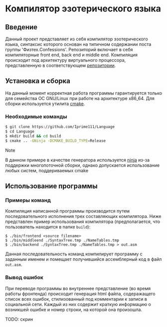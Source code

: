 # Компилятор эзотерического языка

## Введение
Данный проект представляет из себя компилятор эзотерического языка, синтаксис которого основан на типичном содержании поста группы 'Физтех.Confessions'. Репозиторий включает в себя компиляторные front end, back end и middle end. Компиляция происходит под архитектуру виртуального процессора, представленную в соответствующем [репозитории](https://github.com/Iprime111/Processor). 

## Установка и сборка
На данный момент корректная работа программы гарантируется только для семейства ОС GNU/Linux при работе на архитектуре x86_64. Для сборки используется утилита [cmake](https://cmake.org/).

### Необходимые команды
```bash
$ git clone https://github.com/Iprime111/Language
$ cd Language
$ mkdir build && cd build
$ cmake .. -GNinja -DCMAKE_BUILD_TYPE=Release
```

> [!NOTE]
> В данном примере в качестве генератора используется [ninja](https://ninja-build.org/) из-за поддержки многопоточной сборки, однако допускается использование любых систем, поддериваемых cmake

## Использование программы

### Примеры команд
Компиляция написанной программы производится путем последовательного исполнения трех составляющих компилятора. Ниже представлен пример использования компилятора (предполагается, что пользователь находится в папке `build`):

``` 
$ ./bin/frontend <source filename>
$ ./bin/middleend ./SyntaxTree.tmp ./NameTables.tmp
$ ./bin/backend ./SyntaxTree.tmp ./NameTables.tmp > out.asm
```

Данная последовательность команд компилирует программу с заданным именем и помещает получившийся ассемблерный код в файл `out.asm`.

### Вывод ошибок
При переводе программы во внутреннее представление (во время работы фронтенда) происходит генерация html файла, содеражащего список всех ошибок, стилизованный под комментарии к записи в социальной сети. Каждый из них содержит краткую информацию о возникшей ошибке и номер строки, на которой она произошла.

TODO: скрин
